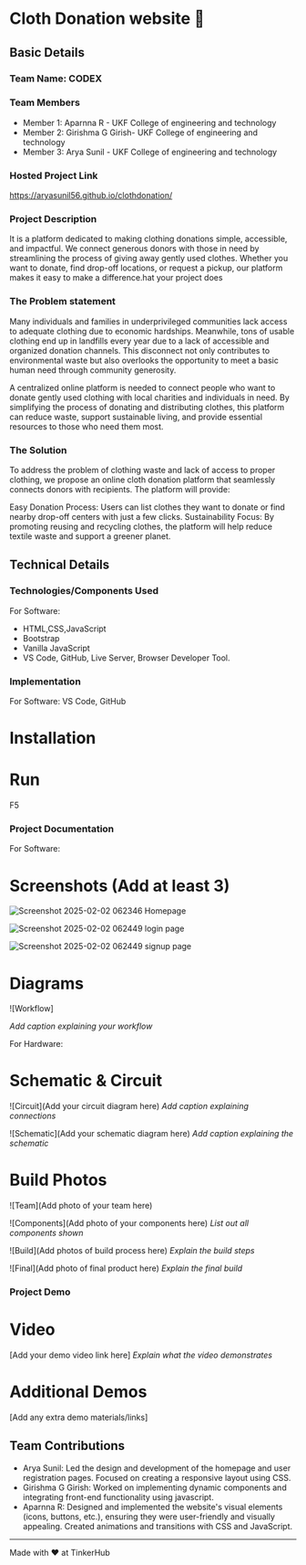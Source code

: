 # Cloth Donation website 🎯


## Basic Details
### Team Name: CODEX


### Team Members
- Member 1: Aparnna R - UKF College of engineering and technology
- Member 2: Girishma G Girish-  UKF College of engineering and technology
- Member 3: Arya Sunil -  UKF College of engineering and technology

### Hosted Project Link
https://aryasunil56.github.io/clothdonation/

### Project Description
 It is a platform dedicated to making clothing donations simple, accessible, and impactful. We connect generous donors with those in need by streamlining the process of giving away gently used clothes. Whether you want to donate, find drop-off locations, or request a pickup, our platform makes it easy to make a difference.hat your project does

### The Problem statement
Many individuals and families in underprivileged communities lack access to adequate clothing due to economic hardships. Meanwhile, tons of usable clothing end up in landfills every year due to a lack of accessible and organized donation channels. This disconnect not only contributes to environmental waste but also overlooks the opportunity to meet a basic human need through community generosity.

A centralized online platform is needed to connect people who want to donate gently used clothing with local charities and individuals in need. By simplifying the process of donating and distributing clothes, this platform can reduce waste, support sustainable living, and provide essential resources to those who need them most.

### The Solution
To address the problem of clothing waste and lack of access to proper clothing, we propose an online cloth donation platform that seamlessly connects donors with recipients. The platform will provide:

Easy Donation Process: Users can list clothes they want to donate or find nearby drop-off centers with just a few clicks.
Sustainability Focus: By promoting reusing and recycling clothes, the platform will help reduce textile waste and support a greener planet.

## Technical Details
### Technologies/Components Used
For Software:
- HTML,CSS,JavaScript
- Bootstrap
- Vanilla JavaScript
- VS Code, GitHub, Live Server, Browser Developer Tool.

### Implementation
For Software: VS Code, GitHub
# Installation

# Run
F5
### Project Documentation
For Software:

# Screenshots (Add at least 3)
![Screenshot 2025-02-02 062346](https://github.com/user-attachments/assets/97310113-7034-4a38-8fbf-52e0a005c753)
Homepage

![Screenshot 2025-02-02 062449](https://github.com/user-attachments/assets/6942adbd-be42-4827-8485-3f79df1432c2)
login page

![Screenshot 2025-02-02 062449](https://github.com/user-attachments/assets/577a9b89-6bde-4ed7-a0f0-97ee45b2244f)
signup page

# Diagrams
![Workflow]

*Add caption explaining your workflow*

For Hardware:

# Schematic & Circuit
![Circuit](Add your circuit diagram here)
*Add caption explaining connections*

![Schematic](Add your schematic diagram here)
*Add caption explaining the schematic*

# Build Photos
![Team](Add photo of your team here)


![Components](Add photo of your components here)
*List out all components shown*

![Build](Add photos of build process here)
*Explain the build steps*

![Final](Add photo of final product here)
*Explain the final build*

### Project Demo
# Video
[Add your demo video link here]
*Explain what the video demonstrates*

# Additional Demos
[Add any extra demo materials/links]

## Team Contributions
- Arya Sunil: Led the design and development of the homepage and user registration pages. Focused on creating a responsive layout using CSS.
- Girishma G Girish: Worked on implementing dynamic components and integrating front-end functionality using javascript.
- Aparnna R:  Designed and implemented the website's visual elements (icons, buttons, etc.), ensuring they were user-friendly and visually appealing. Created animations and transitions with CSS and JavaScript.

---
Made with ❤️ at TinkerHub
